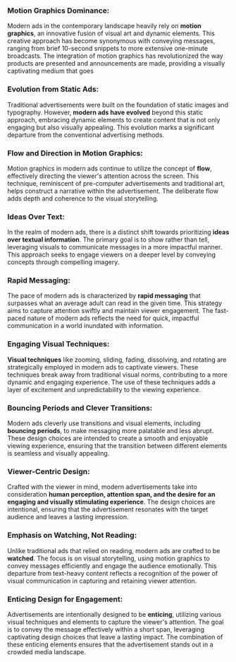 ### Motion Graphics Dominance:

Modern ads in the contemporary landscape heavily rely on **motion graphics**, an innovative fusion of visual art and dynamic elements. This creative approach has become synonymous with conveying messages, ranging from brief 10-second snippets to more extensive one-minute broadcasts. The integration of motion graphics has revolutionized the way products are presented and announcements are made, providing a visually captivating medium that goes

### Evolution from Static Ads:

Traditional advertisements were built on the foundation of static images and typography. However, **modern ads have evolved** beyond this static approach, embracing dynamic elements to create content that is not only engaging but also visually appealing. This evolution marks a significant departure from the conventional advertising methods.

### Flow and Direction in Motion Graphics:

Motion graphics in modern ads continue to utilize the concept of **flow**, effectively directing the viewer's attention across the screen. This technique, reminiscent of pre-computer advertisements and traditional art, helps construct a narrative within the advertisement. The deliberate flow adds depth and coherence to the visual storytelling.

### Ideas Over Text:

In the realm of modern ads, there is a distinct shift towards prioritizing **ideas over textual information**. The primary goal is to show rather than tell, leveraging visuals to communicate messages in a more impactful manner. This approach seeks to engage viewers on a deeper level by conveying concepts through compelling imagery.

### Rapid Messaging:

The pace of modern ads is characterized by **rapid messaging** that surpasses what an average adult can read in the given time. This strategy aims to capture attention swiftly and maintain viewer engagement. The fast-paced nature of modern ads reflects the need for quick, impactful communication in a world inundated with information.

### Engaging Visual Techniques:

**Visual techniques** like zooming, sliding, fading, dissolving, and rotating are strategically employed in modern ads to captivate viewers. These techniques break away from traditional visual norms, contributing to a more dynamic and engaging experience. The use of these techniques adds a layer of excitement and unpredictability to the viewing experience.

### Bouncing Periods and Clever Transitions:

Modern ads cleverly use transitions and visual elements, including **bouncing periods**, to make messaging more palatable and less abrupt. These design choices are intended to create a smooth and enjoyable viewing experience, ensuring that the transition between different elements is seamless and visually appealing.

### Viewer-Centric Design:

Crafted with the viewer in mind, modern advertisements take into consideration **human perception, attention span, and the desire for an engaging and visually stimulating experience**. The design choices are intentional, ensuring that the advertisement resonates with the target audience and leaves a lasting impression.

### Emphasis on Watching, Not Reading:

Unlike traditional ads that relied on reading, modern ads are crafted to be **watched**. The focus is on visual storytelling, using motion graphics to convey messages efficiently and engage the audience emotionally. This departure from text-heavy content reflects a recognition of the power of visual communication in capturing and retaining viewer attention.

### Enticing Design for Engagement:

Advertisements are intentionally designed to be **enticing**, utilizing various visual techniques and elements to capture the viewer's attention. The goal is to convey the message effectively within a short span, leveraging captivating design choices that leave a lasting impact. The combination of these enticing elements ensures that the advertisement stands out in a crowded media landscape.

